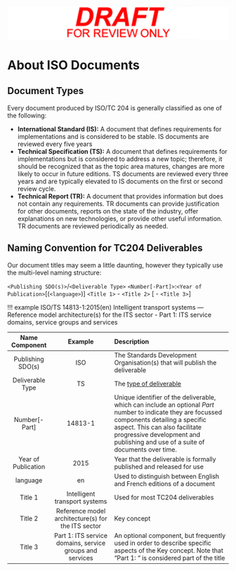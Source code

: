 <!-- about.md -->

![Draft for review only](assets/img/draft_for_review.svg)

# About ISO Documents

## Document Types

Every document produced by ISO/TC 204 is generally classified as one of the following:

- **International Standard (IS):** A document that defines requirements for implementations and is considered to be stable. IS documents are reviewed every five years
- **Technical Specification (TS):** A document that defines requirements for implementations but is considered to address a new topic; therefore, it should be recognized that as the topic area matures, changes are more likely to occur in future editions. TS documents are reviewed every three years and are typically elevated to IS documents on the first or second review cycle.
- **Technical Report (TR):** A document that provides information but does not contain any requirements. TR documents can provide justification for other documents, reports on the state of the industry, offer explanations on new technologies, or provide other useful information. TR documents are reviewed periodically as needed.

## Naming Convention for TC204 Deliverables

Our document titles may seem a little daunting, however they typically use the multi-level naming structure:

`<Publishing SDO(s)>`/`<Deliverable Type>` `<Number[-Part]>`:`<Year of Publication>`[(`<language>`)] `<Title 1>` - `<Title 2>` [ - `<Title 3>`]

!!! example
    ISO/TS 14813-1:2015(en) Intelligent transport systems — Reference model architecture(s) for the ITS sector - Part 1: ITS service domains, service groups and services

|Name Component      |Example|Description|
|:------------------:|:-----:|:-----------------------------------------------------|
|Publishing SDO(s)   |ISO    |The Standards Development Organisation(s) that will publish the deliverable      |
|Deliverable Type    |TS     |The [type of deliverable](http://www.iso.org/iso/home/standards_development/deliverables-all.htm) |
|Number[-Part]       |14813-1|Unique identifier of the deliverable, which can include an optional _Part_ number to indicate they are focussed components detailing a specific aspect. This can also facilitate progressive development and publishing and use of a suite of documents over time. |
|Year of Publication |2015   |Year that the deliverable is formally published and released for use             |
|language            |en     |Used to distinguish between English and French editions of a document            |
|Title 1  |Intelligent transport systems |Used for most TC204 deliverables                                     |
|Title 2  |Reference model architecture(s) for the ITS sector|Key concept                                      |
|Title 3  |Part 1: ITS service domains, service groups and services|An optional component, but frequently used in order to describe specific aspects of the Key concept. Note that “Part 1: “ is considered part of the title    |
